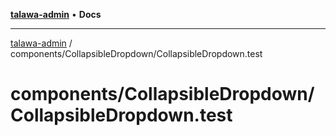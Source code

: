 [**talawa-admin**](../../../README.md) • **Docs**

***

[talawa-admin](../../../modules.md) / components/CollapsibleDropdown/CollapsibleDropdown.test

# components/CollapsibleDropdown/CollapsibleDropdown.test
